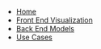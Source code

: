 <!-- docs/_sidebar.md -->

* [Home](/)
* [Front End Visualization](front-end.md)
* [Back End Models](back-end.md)
* [Use Cases](use-cases.md)